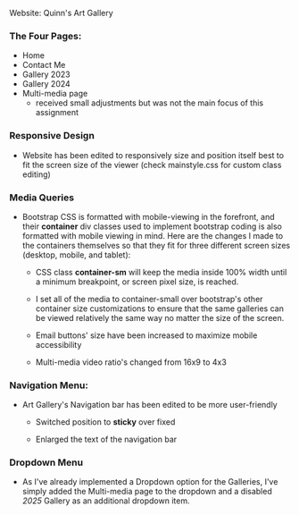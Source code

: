 Website: Quinn's Art Gallery

### The Four Pages:

* Home
* Contact Me
* Gallery 2023
* Gallery 2024
* Multi-media page 
    - received small adjustments but was not the main focus of this assignment

### Responsive Design
* Website has been edited to responsively size and position itself best to fit the screen size of the viewer 
(check mainstyle.css for custom class editing)
 
### Media Queries

* Bootstrap CSS is formatted with mobile-viewing in the forefront, and their <b>container</b> div classes used to implement bootstrap coding is also formatted with mobile viewing in mind. Here are the changes I made to the containers themselves so that they fit for three different screen sizes (desktop, mobile, and tablet):

    - CSS class <b>container-sm</b> will keep the media inside 100% width until a minimum breakpoint, or screen pixel size, is reached. 

    - I set all of the media to container-small over bootstrap's other container size customizations to ensure that the same galleries can be viewed relatively the same way no matter the size of the screen. 

    - Email buttons' size have been increased to maximize mobile accessibility

    - Multi-media video ratio's changed from 16x9 to 4x3

### Navigation Menu:
* Art Gallery's Navigation bar has been edited to be more user-friendly

    - Switched position to <b>sticky</b> over fixed

    - Enlarged the text of the navigation bar

### Dropdown Menu

* As I've already implemented a Dropdown option for the Galleries, I've simply added the Multi-media page to the dropdown and a disabled *2025* Gallery as an additional dropdown item.